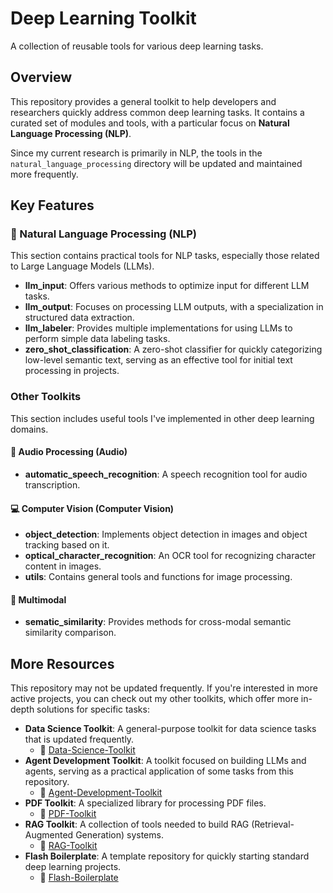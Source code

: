 # Deep Learning Toolkit
A collection of reusable tools for various deep learning tasks.


## Overview
This repository provides a general toolkit to help developers and researchers quickly address common deep learning tasks. It contains a curated set of modules and tools, with a particular focus on **Natural Language Processing (NLP)**.

Since my current research is primarily in NLP, the tools in the `natural_language_processing` directory will be updated and maintained more frequently.


## Key Features
### 🤖 Natural Language Processing (NLP)
This section contains practical tools for NLP tasks, especially those related to Large Language Models (LLMs).
- **llm_input**: Offers various methods to optimize input for different LLM tasks.
- **llm_output**: Focuses on processing LLM outputs, with a specialization in structured data extraction.
- **llm_labeler**: Provides multiple implementations for using LLMs to perform simple data labeling tasks.
- **zero_shot_classification**: A zero-shot classifier for quickly categorizing low-level semantic text, serving as an effective tool for initial text processing in projects.


### Other Toolkits
This section includes useful tools I've implemented in other deep learning domains.
#### 🎵 Audio Processing (Audio)
- **automatic_speech_recognition**: A speech recognition tool for audio transcription.
#### 💻 Computer Vision (Computer Vision)
- **object_detection**: Implements object detection in images and object tracking based on it.
- **optical_character_recognition**: An OCR tool for recognizing character content in images.
- **utils**: Contains general tools and functions for image processing.
#### 🎨 Multimodal
- **sematic_similarity**: Provides methods for cross-modal semantic similarity comparison.


## More Resources
This repository may not be updated frequently. If you're interested in more active projects, you can check out my other toolkits, which offer more in-depth solutions for specific tasks:
- **Data Science Toolkit**: A general-purpose toolkit for data science tasks that is updated frequently.
  - 🔗 [Data-Science-Toolkit](https://github.com/yuliu625/Yu-Data-Science-Toolkit)
- **Agent Development Toolkit**: A toolkit focused on building LLMs and agents, serving as a practical application of some tasks from this repository.
  - 🔗 [Agent-Development-Toolkit](https://github.com/yuliu625/Yu-Agent-Development-Toolkit)
- **PDF Toolkit**: A specialized library for processing PDF files.
  - 🔗 [PDF-Toolkit](https://github.com/yuliu625/Yu-PDF-Toolkit)
- **RAG Toolkit**: A collection of tools needed to build RAG (Retrieval-Augmented Generation) systems.
  - 🔗 [RAG-Toolkit](https://github.com/yuliu625/Yu-RAG-Toolkit)
- **Flash Boilerplate**: A template repository for quickly starting standard deep learning projects.
  - 🔗 [Flash-Boilerplate](https://github.com/yuliu625/Yu-Flash-Boilerplate)


